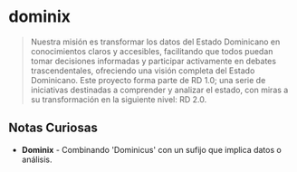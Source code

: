 # dominix

> Nuestra misión es transformar los datos del Estado Dominicano en conocimientos claros y accesibles, facilitando que todos puedan tomar decisiones informadas y participar activamente en debates trascendentales, ofreciendo una visión completa del Estado Dominicano. Este proyecto forma parte de RD 1.0; una serie de iniciativas destinadas a comprender y analizar el estado, con miras a su transformación en la siguiente nivel: RD 2.0.

## Notas Curiosas

- **Dominix** - Combinando 'Dominicus' con un sufijo que implica datos o análisis.
